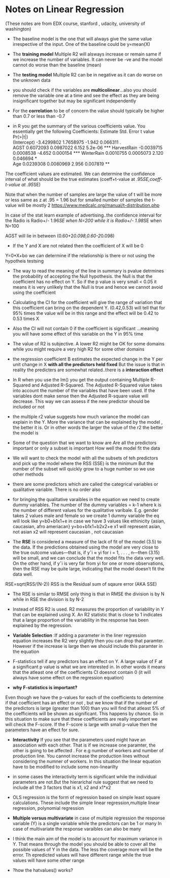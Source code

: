 
# Notes on Linear Regression
(These notes are from EDX course, stanford , udacity, university of washington)
* The baseline model is the one that will always give the same value irrespective of the input. One of the baseline could be y=mean(X)

* The **training model** Multiple R2 will alsways increase or remain same if we increase the number of variables. It can never be -ve and the model cannot do worse than the baseline (mean)

* The **testing model** Multiple R2 can be in negative as it can do worse on the unknown data

* you should check if the variables are **multicolinear**...also you should remove the variable one at a time and see the effect as they are being insignificant together but may be significant independently

* For the **correlation** to be of concern the value should typically be higher than 0.7 or less than -0.7
* in R you get the summary of the various coefficients value. You essentially get the following
Coefficients:
              Estimate Std. Error t value Pr(>|t|)    
(Intercept) -3.4299802  1.7658975  -1.942 0.066311 .  
AGST         0.6072093  0.0987022   6.152  5.2e-06 ***
HarvestRain -0.0039715  0.0008538  -4.652 0.000154 ***
WinterRain   0.0010755  0.0005073   2.120 0.046694 *  
Age          0.0239308  0.0080969   2.956 0.007819 ** 

The coefficient values are estimated. We can determine the confidence interval of what should be the true estimates
(coeff+t-value at .95*SE,coeff-t-value at .95*SE)

Note that when the number of samples are large the value of t will be more or less same as z at .95 = 1.96
but for smalled number of samples the t-value will be mostly 2
https://www.medcalc.org/manual/t-distribution.php

In case of the stat learn example of advertising..the confidence interval for the Radio is 
Radio+/- 1.96*SE when N=200
while it is
Radio+/- 1.98*SE when N=100



AGST will lie in between (0.60+2*0.098,0.60-2*0.098)

* If the Y and X are not related then the coefficient of X will be 0

Y=0*X+bo
we can determine if the relationship is there or not using the hypotheis testsing

* The way to read the meaning of the line in summary is 
pvalue detrmines the probability of accepting the Null hypothesis. the Null is that the coefficient has no effect on Y. 
So if the p value is very small < 0.05 it means it is very unlikely that the Null is true and hence we cannot avoid using the coefficient

* Calculating the CI for the coefficient will give the range of variation that this coefficient can bring on the dependent Y. (0.42,0.53) will tell that for 95% times the value will be in this range and the effect will be 0.42 to 0.53 times X

* Also the CI will not contain 0 if the coefficient is significant ...meaning you will have some effect of this variable on the Y in 95% time

* The value of R2 is subjective. A lower R2 might be OK for some domains while you might require a very high R2 for some other domains

* the regression coefficient B estimates the expected change in the Y per unit change in X **with all the predictors held fixed** But the issue is that in reality the predicters are somewhat related..there is a **interaction effect**

* In R when you use the lm() you get the output containing Multiple R-Squared and Adjusted R-Squared. 
The Adjusted R-Squared value takes into account the number of the variables that have been used. If the variables dont make sense then the Adjusted R-square value will decrease. This way we can assess if the new predictor should be included or not

* the multiple r2 value suggests how much variance the model can explain in the Y. More the variance that can be explained by the model , the better it is. Or in other words the larger the value of the r2 the better the model is


* Some of the question that we want to know are
    Are all the predictors important or only a subset is important
    How well the model fit the data

* We will want to check the model with all the subsets of teh predictors and pick up the model where the RSS (SSE) is the minimum
But the number of the subset will quickly grow to a huge number so we use other methods

* there are some predictors which are called the categrical variables or qualitative variable. There is no order also

* for bringing the qualitative varaibles in the equation we need to create dummy variables. The number of the dummy variables = k-1 where k is the number of different values for the qualitative varibale. E.g. gender takes 2 values male and female so we create 1 dummy variable
the eq will look like  y=b0+b1x1+e
in case we have 3 values like ethinicity {asian, caucasian, afro ameriacan}
y=bo+b1x1+b2x2+e
x1 will represent asian, not asian
x2 will represent caucasian , not caucasian

* The **RSE** is considered a measure of the lack of fit of the model (3.5) to the data. If the predictions obtained using the model are very close to the true outcome values—that is, if yˆi ≈ yi for i = 1, . . . , n—then (3.15) will be small, and we can conclude that the model fits the data very well. On the other hand, if yˆi is very far from yi for one or more observations, then the RSE may be quite large, indicating that the model doesn’t fit the data well.

RSE=sqrt(RSS/(N-2))
RSS is the Residual sum of sqaure error (AKA SSE)

* The RSE is similar to RMSE only thing is that in RMSE the division is by N while in RSE the division is by N-2

* Instead of RSS R2 is used. R2 measures the proportion of variability in Y that can be explained using X.
An R2 statistic that is close to 1 indicates that a large proportion of the variability in the response has been explained by the regression. 

* **Variable Selection** :If adding a parameter in the liner regression equation increases the R2 very slightly then you can drop that paramter. However if the increase is large then we should include this paramter in the equation

* F-statistics tell if any predictors has an effect on Y. A large value of F at a significant p value is what we are interested in. In other words it means that the atleast one of the coefficients CI doesnot contain 0 (it will always have some effect on the regression equation)

* **why F-statistics is important?**

Even though we have the p-values for each of the coefficients to determine if that coefficient has an effect or not , but we know that if the number of the predictors is large (greater than 100) than you will find that atleast 5% of the coefficients will be shown as significant. This happens by chance. So in this situation to make sure that these coefficients are really important we will check the F-score. If the F-score is large with small p-value then the parameters have an effect for sure.


* **Interactivity**
If you see that the parameters used might have an association with each other. That is if we increase one paramter, the other is going to be affected . For e.g number of workers and number of production line. You cannot increase the production lines without considering the numner of workers. In this situation the linear equation have to be modified to include some non-linearilty

* in some cases the interactivity term is significant while the individual parameters are not.But the hierarichal rule suggest that we need to include all the 3 factors that is x1, x2 and x1*x2

* OLS regression is the form of regression based on simple least square calculations. These include the simple linear regression,multiple linear regression, polynomial regression

* **Multiple versus multivariate**
in case of multiple regression the response variable (Y) is a single variable while the predictors can be 1 or many
In case of multivariate the response varaibles can also be many  

* I think the main aim of the model is to account for maximum variance in Y. That means through the model you should be able to cover all the possible values of Y in the data. The less the coverage more will be the error. Th epredicted values will have different range while the true values will have some other range


* ?how the hatvalues() works?